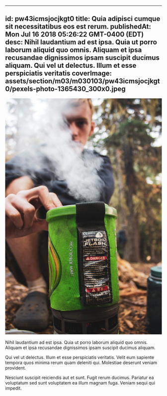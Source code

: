 
---
id: pw43icmsjocjkgt0
title: Quia adipisci cumque sit necessitatibus eos est rerum.
publishedAt: Mon Jul 16 2018 05:26:22 GMT-0400 (EDT)
desc: Nihil laudantium ad est ipsa. Quia ut porro laborum aliquid quo omnis. Aliquam et ipsa recusandae dignissimos ipsam suscipit ducimus aliquam. Qui vel ut delectus. Illum et esse perspiciatis veritatis
coverImage: assets/section/m03/m030103/pw43icmsjocjkgt0/pexels-photo-1365430_300x0.jpeg
---

![image from pexels.com](assets/section/m03/m030103/pw43icmsjocjkgt0/pexels-photo-1365430.jpeg)

Nihil laudantium ad est ipsa. Quia ut porro laborum aliquid quo omnis. Aliquam et ipsa recusandae dignissimos ipsam suscipit ducimus aliquam.
 
Qui vel ut delectus. Illum et esse perspiciatis veritatis. Velit eum sapiente tempora quos minima rerum quam deleniti qui. Molestiae deserunt veniam provident.
 
Nesciunt suscipit reiciendis aut et sunt. Fugit rerum ducimus. Pariatur ea voluptatum sed sunt voluptatem ea illum magnam fuga. Veniam sequi qui impedit.
